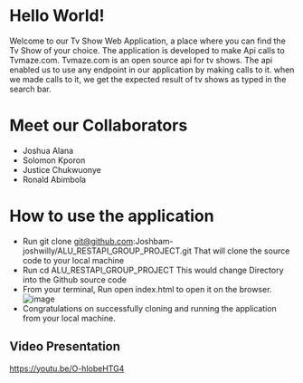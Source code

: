 # Hello World!
Welcome to our Tv Show Web Application, a place where you can find the Tv Show of your choice. The application is developed  to make Api calls to Tvmaze.com.
Tvmaze.com is an open source api for tv shows. The api enabled us to use any endpoint in our application by making calls to it. when we made calls to it, we get the expected result of tv shows as typed in the search bar.

# Meet our Collaborators
* Joshua Alana
* Solomon Kporon
* Justice Chukwuonye
* Ronald Abimbola

# How to use the application
* Run git clone git@github.com:Joshbam-joshwilly/ALU_RESTAPI_GROUP_PROJECT.git
That will clone the source code to your local machine
* Run cd ALU_RESTAPI_GROUP_PROJECT
This would change Directory into the Github source code
* From your terminal, Run open index.html to open it on the browser.
![image](https://github.com/Joshbam-joshwilly/ALU_RESTAPI_GROUP_PROJECT/assets/56293324/600a6e2c-9c66-4d58-a9d1-05bbff8d98ce)
* Congratulations on successfully cloning and running the application from your local machine.

## Video Presentation
https://youtu.be/O-hlobeHTG4
